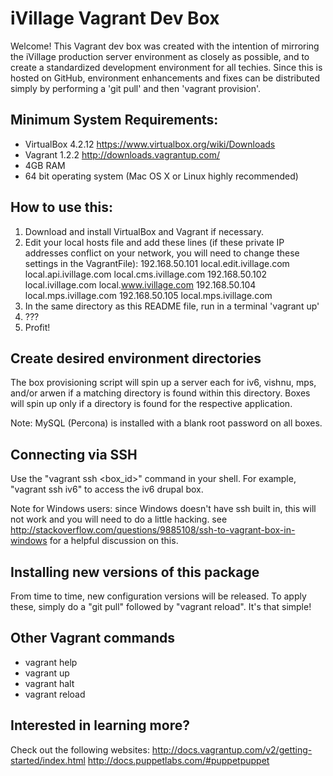 iVillage Vagrant Dev Box
========================

Welcome!  This Vagrant dev box was created with the intention of mirroring the iVillage production server environment as closely as possible, and to create a standardized development environment for all techies.  Since this is hosted on GitHub, environment enhancements and fixes can be distributed simply by performing a 'git pull' and then 'vagrant provision'.

Minimum System Requirements:
----------------------------
   - VirtualBox 4.2.12 <https://www.virtualbox.org/wiki/Downloads>
   - Vagrant 1.2.2 <http://downloads.vagrantup.com/>
   - 4GB RAM
   - 64 bit operating system (Mac OS X or Linux highly recommended)

How to use this:
----------------
  1. Download and install VirtualBox and Vagrant if necessary.
  2. Edit your local hosts file and add these lines (if these private IP addresses conflict on your network, you will need to change these settings in the VagrantFile):
     192.168.50.101 local.edit.ivillage.com local.api.ivillage.com local.cms.ivillage.com
     192.168.50.102 local.ivillage.com local.www.ivillage.com
     192.168.50.104 local.mps.ivillage.com
     192.168.50.105 local.mps.ivillage.com
  3. In the same directory as this README file, run in a terminal 'vagrant up'
  4. ???
  5. Profit!

Create desired environment directories
--------------------------------------
The box provisioning script will spin up a server each for iv6, vishnu, mps, and/or arwen if a matching directory is found within this directory.  Boxes will spin up only if a directory is found for the respective application.

Note: MySQL (Percona) is installed with a blank root password on all boxes.

Connecting via SSH
------------------
Use the "vagrant ssh <box_id>" command in your shell.  For example, "vagrant ssh iv6" to access the iv6 drupal box.

Note for Windows users: since Windows doesn't have ssh built in, this will not work and you will need to do a little hacking.  see <http://stackoverflow.com/questions/9885108/ssh-to-vagrant-box-in-windows> for a helpful discussion on this.

Installing new versions of this package
---------------------------------------
From time to time, new configuration versions will be released.  To apply these, simply do a "git pull" followed by "vagrant reload".  It's that simple!

Other Vagrant commands
----------------------
  - vagrant help
  - vagrant up
  - vagrant halt
  - vagrant reload

Interested in learning more?
----------------------------
Check out the following websites:
http://docs.vagrantup.com/v2/getting-started/index.html
http://docs.puppetlabs.com/#puppetpuppet